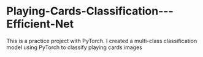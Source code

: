 # Playing-Cards-Classification---Efficient-Net
This is a practice project with PyTorch. I created a multi-class classification model using PyTorch to classify playing cards images
